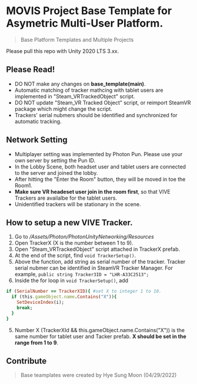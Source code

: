 # MOVIS Project Base Template for Asymetric Multi-User Platform.
> Base Platform Templates and Multiple Projects
> 
Please pull this repo with Unity 2020 LTS 3.xx. 

## Please Read!
- DO NOT make any changes on **base_template(main)**.
- Automatic matching of tracker mathcing with tablet users are implemented in "Steam_VRTrackedObject" script.
- DO NOT update "Steam_VR Tracked Object" script, or reimport SteamVR package which might change the script.
- Trackers' serial nubmers should be identified and synchronized for automatic tracking.


## Network Setting
- Multiplayer setting was implemented by Photon Pun. Please use your own server by setting the Pun ID.
- In the Lobby Scene, both headset user and tablet users are connected to the server and joined the lobby.
- After hitting the "Enter the Room" button, they will be moved in toe the Room1.
- **Make sure VR headeset user join in the room first**, so that VIVE Trackers are availalbe for the tablet users.
- Unidentified trackers will be stationary in the scene. 

## How to setup a new VIVE Tracker.
1. Go to */Assets/Photon/PhotonUnityNetworking/Resources*
2. Open TrackerX (X is the number between 1 to 9).
3. Open "Steam_VRTrackedObject" script attached in TrackerX prefab.
4. At the end of the script, find ```void TrackerSetup()```.
5. Above the function, add string as serial number of the tracker. Tracker serial nubmer can be identified in SteamVR Tracker Manager. For example, ```public string Tracker3ID = "LHR-A33C2513";```
6. Inside the for loop in ```void TrackerSetup()```, add 
```ruby
if (SerialNumber == TrackerXID){ #set X to integer 1 to 10.
  if (this.gameObject.name.Contains("X")){
    SetDeviceIndex(i);
    break;
  }
}
```
5. Number X (TrackerXId && this.gameObject.name.Contains("X")) is the same number for tablet user and Tacker prefab. **X should be set in the range from 1 to 9**.

## Contribute
> Base teamplates were created by Hye Sung Moon (04/29/2022)
